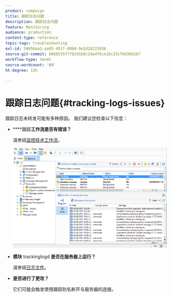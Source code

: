 ```yaml
---
product: campaign
title: 跟踪日志问题
description: 跟踪日志问题
feature: Monitoring
audience: production
content-type: reference
topic-tags: troubleshooting
exl-id: 58656aa1-aa95-451f-80b8-9e2d28223056
source-git-commit: b666535f7f82d1b8c2da4fbce1bc25cf8d39d187
workflow-type: tm+mt
source-wordcount: '69'
ht-degree: 13%

---
```


# 跟踪日志问题{#tracking-logs-issues}



跟踪日志未转发可能有多种原因。 我们建议您检查以下信息：

* ****&#x200B;跟踪&#x200B;**工作流是否有错误？**

  请参阅[监控技术工作流](../../workflow/using/monitoring-technical-workflows.md)。

  ![](assets/tracking_scheduled_task.png)

* **模块** trackinglogd **是否在服务器上运行？**

  请参阅[日志文件](../../production/using/log-files.md)。

* **是否进行了更改？**

  它们可能会触发使用跟踪别名断开与服务器的连接。
